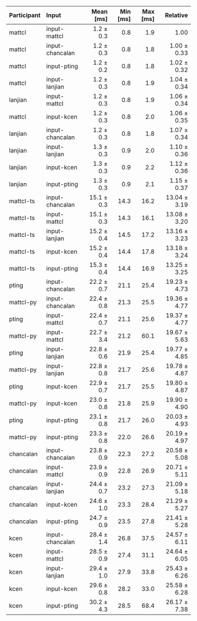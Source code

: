 | Participant | Input | Mean [ms] | Min [ms] | Max [ms] | Relative |
|:---|:---|---:|---:|---:|---:|
| mattcl | input-mattcl | 1.2 ± 0.3 | 0.8 | 1.9 | 1.00 |
| mattcl | input-chancalan | 1.2 ± 0.3 | 0.8 | 1.8 | 1.00 ± 0.33 |
| mattcl | input-pting | 1.2 ± 0.2 | 0.8 | 1.8 | 1.02 ± 0.32 |
| mattcl | input-lanjian | 1.2 ± 0.3 | 0.8 | 1.9 | 1.04 ± 0.34 |
| lanjian | input-mattcl | 1.2 ± 0.3 | 0.8 | 1.9 | 1.06 ± 0.34 |
| mattcl | input-kcen | 1.2 ± 0.3 | 0.8 | 2.0 | 1.06 ± 0.35 |
| lanjian | input-chancalan | 1.2 ± 0.3 | 0.8 | 1.8 | 1.07 ± 0.34 |
| lanjian | input-lanjian | 1.3 ± 0.3 | 0.9 | 2.0 | 1.10 ± 0.36 |
| lanjian | input-kcen | 1.3 ± 0.3 | 0.9 | 2.2 | 1.12 ± 0.36 |
| lanjian | input-pting | 1.3 ± 0.3 | 0.9 | 2.1 | 1.15 ± 0.37 |
| mattcl-ts | input-chancalan | 15.1 ± 0.3 | 14.3 | 16.2 | 13.04 ± 3.19 |
| mattcl-ts | input-mattcl | 15.1 ± 0.3 | 14.3 | 16.1 | 13.08 ± 3.20 |
| mattcl-ts | input-lanjian | 15.2 ± 0.4 | 14.5 | 17.2 | 13.16 ± 3.23 |
| mattcl-ts | input-kcen | 15.2 ± 0.4 | 14.4 | 17.8 | 13.18 ± 3.24 |
| mattcl-ts | input-pting | 15.3 ± 0.4 | 14.4 | 16.9 | 13.25 ± 3.25 |
| pting | input-chancalan | 22.2 ± 0.7 | 21.1 | 25.4 | 19.23 ± 4.73 |
| mattcl-py | input-chancalan | 22.4 ± 0.8 | 21.3 | 25.5 | 19.36 ± 4.77 |
| pting | input-mattcl | 22.4 ± 0.7 | 21.1 | 25.6 | 19.37 ± 4.77 |
| mattcl-py | input-mattcl | 22.7 ± 3.4 | 21.2 | 60.1 | 19.67 ± 5.63 |
| pting | input-lanjian | 22.8 ± 0.6 | 21.9 | 25.4 | 19.77 ± 4.85 |
| mattcl-py | input-lanjian | 22.8 ± 0.8 | 21.7 | 25.6 | 19.78 ± 4.87 |
| pting | input-kcen | 22.9 ± 0.7 | 21.7 | 25.5 | 19.80 ± 4.87 |
| mattcl-py | input-kcen | 23.0 ± 0.8 | 21.8 | 25.9 | 19.90 ± 4.90 |
| pting | input-pting | 23.1 ± 0.8 | 21.7 | 26.0 | 20.03 ± 4.93 |
| mattcl-py | input-pting | 23.3 ± 0.8 | 22.0 | 26.6 | 20.19 ± 4.97 |
| chancalan | input-chancalan | 23.8 ± 0.9 | 22.3 | 27.2 | 20.58 ± 5.08 |
| chancalan | input-mattcl | 23.9 ± 0.9 | 22.8 | 26.9 | 20.71 ± 5.11 |
| chancalan | input-lanjian | 24.4 ± 0.7 | 23.2 | 27.3 | 21.09 ± 5.18 |
| chancalan | input-kcen | 24.6 ± 1.0 | 23.3 | 28.4 | 21.29 ± 5.27 |
| chancalan | input-pting | 24.7 ± 0.9 | 23.5 | 27.8 | 21.41 ± 5.28 |
| kcen | input-chancalan | 28.4 ± 1.4 | 26.8 | 37.5 | 24.57 ± 6.11 |
| kcen | input-mattcl | 28.5 ± 0.9 | 27.4 | 31.1 | 24.64 ± 6.05 |
| kcen | input-lanjian | 29.4 ± 1.0 | 27.9 | 33.8 | 25.43 ± 6.26 |
| kcen | input-kcen | 29.6 ± 0.8 | 28.2 | 33.0 | 25.58 ± 6.28 |
| kcen | input-pting | 30.2 ± 4.3 | 28.5 | 68.4 | 26.17 ± 7.38 |
